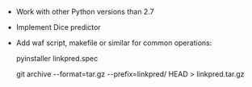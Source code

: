 * Work with other Python versions than 2.7
* Implement Dice predictor
* Add waf script, makefile or similar for common operations:

    pyinstaller linkpred.spec

    git archive --format=tar.gz --prefix=linkpred/ HEAD > linkpred.tar.gz
